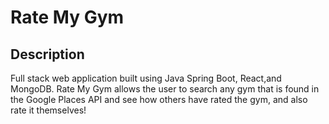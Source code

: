 # Rate My Gym

## Description
Full stack web application built using Java Spring Boot, React,and MongoDB. Rate My Gym allows the user to search any gym that is found in the Google Places API and see how others have rated the gym, and also rate it themselves!


